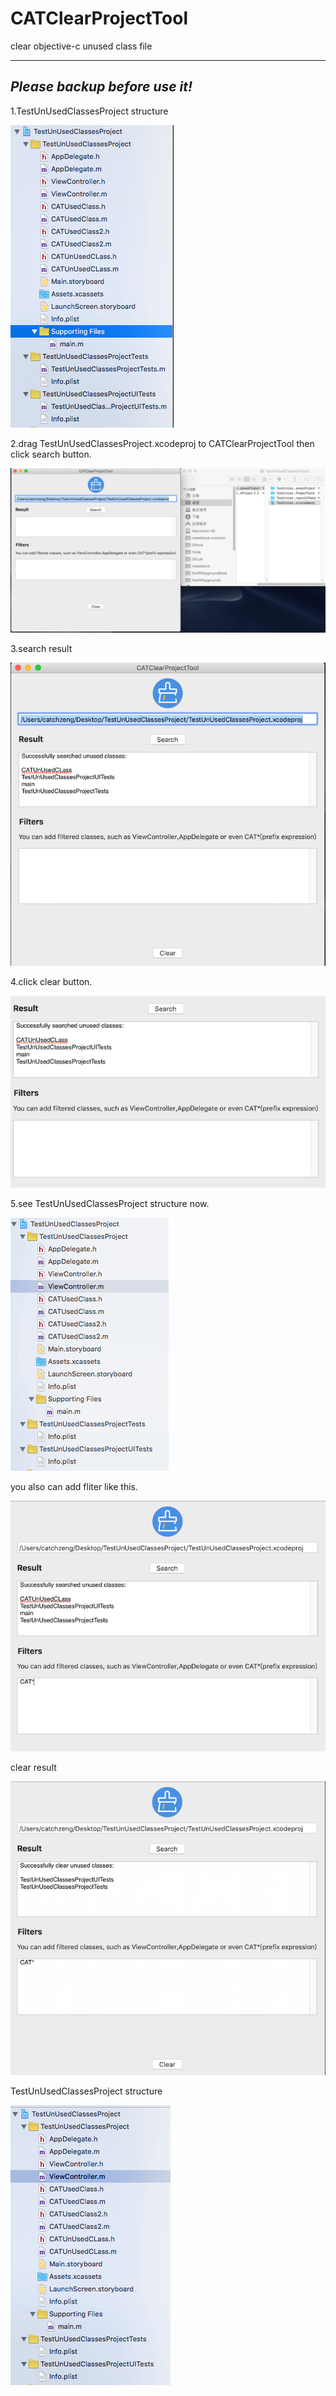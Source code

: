 # CATClearProjectTool
clear objective-c unused class file

----------

***Please backup before use it!***
----------------


1.TestUnUsedClassesProject structure

![TestUnUsedClassesProject](https://github.com/CatchZeng/CATClearProjectTool/blob/master/images/0.png)


2.drag TestUnUsedClassesProject.xcodeproj to CATClearProjectTool then click search button.

![TestUnUsedClassesProject](https://github.com/CatchZeng/CATClearProjectTool/blob/master/images/1.png)


3.search result

![TestUnUsedClassesProject](https://github.com/CatchZeng/CATClearProjectTool/blob/master/images/2.png)


4.click clear button.

![TestUnUsedClassesProject](https://github.com/CatchZeng/CATClearProjectTool/blob/master/images/3.png)


5.see TestUnUsedClassesProject structure now.

![TestUnUsedClassesProject](https://github.com/CatchZeng/CATClearProjectTool/blob/master/images/4.png)


you also can add fliter like this.

![TestUnUsedClassesProject](https://github.com/CatchZeng/CATClearProjectTool/blob/master/images/5.png)


clear result

![TestUnUsedClassesProject](https://github.com/CatchZeng/CATClearProjectTool/blob/master/images/6.png)


TestUnUsedClassesProject structure

![TestUnUsedClassesProject](https://github.com/CatchZeng/CATClearProjectTool/blob/master/images/7.png)
